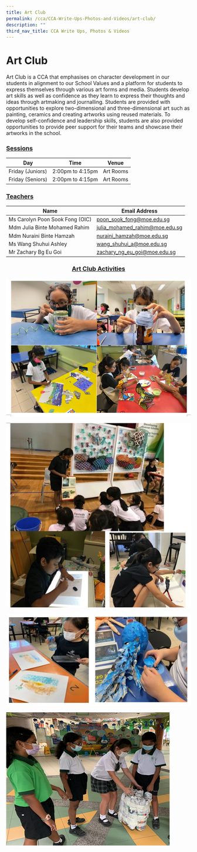 ```yaml
---
title: Art Club
permalink: /cca/CCA-Write-Ups-Photos-and-Videos/art-club/
description: ""
third_nav_title: CCA Write Ups, Photos & Videos
---
```

# Art Club

Art Club is a CCA that emphasises on character development in our students in alignment to our School Values and a platform for students to express themselves through various art forms and media. Students develop art skills as well as confidence as they learn to express their thoughts and ideas through artmaking and journalling. Students are provided with opportunities to explore two-dimensional and three-dimensional art such as painting, ceramics and creating artworks using reused materials. To develop self-confidence and leadership skills, students are also provided opportunities to provide peer support for their teams and showcase their artworks in the school.

### <u><b>Sessions</b></u>

| Day              | Time             | Venue      |
|------------------|------------------|------------|
| Friday (Juniors) | 2:00pm to 4:15pm |  Art Rooms |
| Friday (Seniors) | 2:00pm to 4:15pm | Art Rooms  |

### <u><b>Teachers</b></u>

| Name                            | Email Address                  |
|---------------------------------|--------------------------------|
| Ms Carolyn Poon Sook Fong (OIC) | poon_sook_fong@moe.edu.sg      |
| Mdm Julia Binte Mohamed Rahim   | julia_mohamed_rahim@moe.edu.sg |
| Mdm Nuraini Binte Hamzah        | nuraini_hamzah@moe.edu.sg      |
| Ms Wang Shuhui Ashley           | wang_shuhui_a@moe.edu.sg       |
| Mr Zachary Bg Eu Goi            |  zachary_ng_eu_goi@moe.edu.sg  |


### <center><u><b>Art Club Activities</b></u></center>

![](/images/Cca/Art%20Club/ART%204.png)

![](/images/Cca/Art%20Club/PIC%202.png)

![](/images/Cca/Art%20Club/pic%203.png)

![](/images/Cca/Art%20Club/art%205.png)